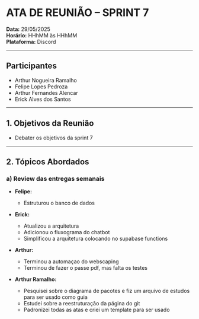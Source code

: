 # ATA DE REUNIÃO – SPRINT 7

**Data:** 29/05/2025  
**Horário:** HHhMM às HHhMM  
**Plataforma:** Discord  

---

## Participantes

- Arthur Nogueira Ramalho
- Felipe Lopes Pedroza
- Arthur Fernandes Alencar
- Erick Alves dos Santos

---

## 1. Objetivos da Reunião

- Debater os objetivos da sprint 7

---

## 2. Tópicos Abordados

### a) Review das entregas semanais

- **Felipe:**  
  - Estruturou o banco de dados

- **Erick:**  
  - Atualizou a arquitetura
  - Adicionou o fluxograma do chatbot
  - Simplificou a arquitetura colocando no supabase functions

- **Arthur:**  
  - Terminou a automaçao do webscaping 
  - Terminou de fazer o passe pdf, mas falta os testes

- **Arthur Ramalho:**  
  - Pesquisei sobre o diagrama de pacotes e fiz um arquivo de estudos para ser usado como guia
  - Estudei sobre a reestruturação da página do git
  - Padronizei todas as atas e criei um template para ser usado
